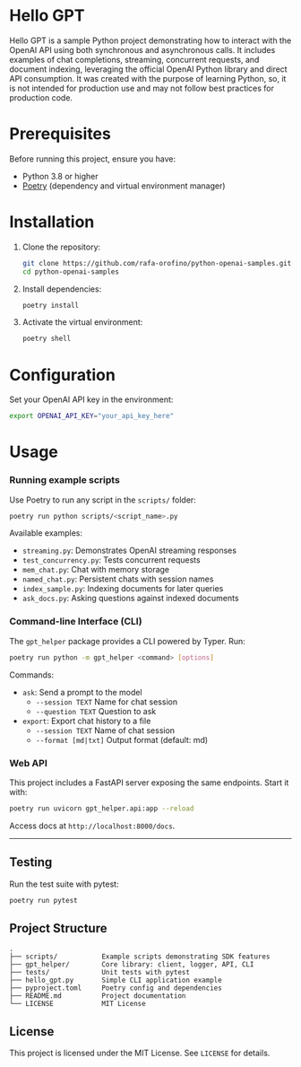 # Hello GPT
Hello GPT is a sample Python project demonstrating how to interact with the OpenAI API using both synchronous and asynchronous calls. It includes examples of chat completions, streaming, concurrent requests, and document indexing, leveraging the official OpenAI Python library and direct API consumption. It was created with the purpose of learning Python, so, it is not intended for production use and may not follow best practices for production code.

# Prerequisites
Before running this project, ensure you have:
- Python 3.8 or higher
- [Poetry](https://python-poetry.org/) (dependency and virtual environment manager)

# Installation
1. Clone the repository:
   ```bash
   git clone https://github.com/rafa-orofino/python-openai-samples.git
   cd python-openai-samples
   ```
2. Install dependencies:
   ```bash
   poetry install
   ```
3. Activate the virtual environment:
   ```bash
   poetry shell
   ```

# Configuration
Set your OpenAI API key in the environment:
```bash
export OPENAI_API_KEY="your_api_key_here"
```

# Usage
### Running example scripts
Use Poetry to run any script in the `scripts/` folder:
```bash
poetry run python scripts/<script_name>.py
```
Available examples:
- `streaming.py`: Demonstrates OpenAI streaming responses
- `test_concurrency.py`: Tests concurrent requests
- `mem_chat.py`: Chat with memory storage
- `named_chat.py`: Persistent chats with session names
- `index_sample.py`: Indexing documents for later queries
- `ask_docs.py`: Asking questions against indexed documents

### Command-line Interface (CLI)
The `gpt_helper` package provides a CLI powered by Typer. Run:
```bash
poetry run python -m gpt_helper <command> [options]
```
Commands:
- `ask`: Send a prompt to the model
  - `--session TEXT`  Name for chat session
  - `--question TEXT`  Question to ask
- `export`: Export chat history to a file
  - `--session TEXT`  Name of chat session
  - `--format [md|txt]`  Output format (default: md)

### Web API
This project includes a FastAPI server exposing the same endpoints. Start it with:
```bash
poetry run uvicorn gpt_helper.api:app --reload
```
Access docs at `http://localhost:8000/docs`.

---
## Testing
Run the test suite with pytest:
```bash
poetry run pytest
```

## Project Structure
```
.
├── scripts/           Example scripts demonstrating SDK features
├── gpt_helper/        Core library: client, logger, API, CLI
├── tests/             Unit tests with pytest
├── hello_gpt.py       Simple CLI application example
├── pyproject.toml     Poetry config and dependencies
├── README.md          Project documentation
└── LICENSE            MIT License
```

## License
This project is licensed under the MIT License. See `LICENSE` for details.
